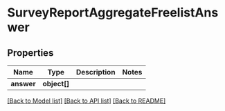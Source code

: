 # SurveyReportAggregateFreelistAnswer

## Properties
Name | Type | Description | Notes
------------ | ------------- | ------------- | -------------
**answer** | **object[]** |  | 

[[Back to Model list]](../README.md#documentation-for-models) [[Back to API list]](../README.md#documentation-for-api-endpoints) [[Back to README]](../README.md)


